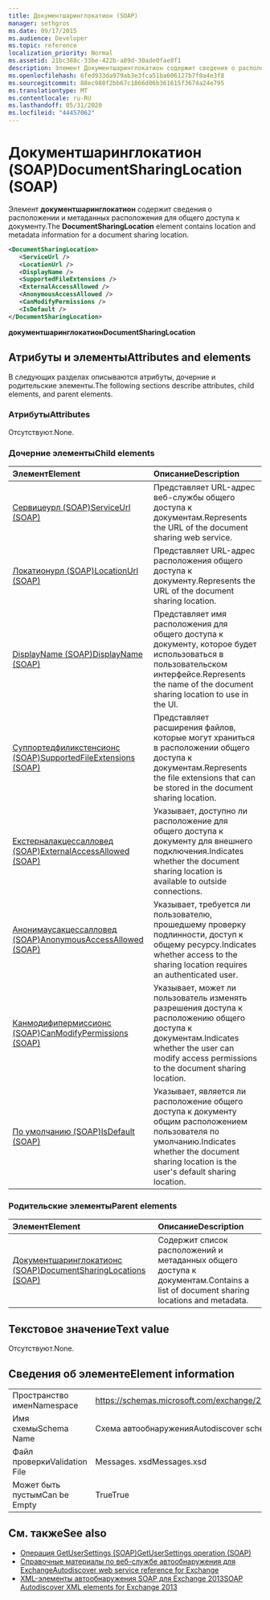 ```yaml
---
title: Документшаринглокатион (SOAP)
manager: sethgros
ms.date: 09/17/2015
ms.audience: Developer
ms.topic: reference
localization_priority: Normal
ms.assetid: 21bc388c-33be-422b-a89d-30ade0fae8f1
description: Элемент Документшаринглокатион содержит сведения о расположении и метаданных расположения для общего доступа к документу.
ms.openlocfilehash: 6fed933da979ab3e3fca51ba606127b7f0a4e3f8
ms.sourcegitcommit: 88ec988f2bb67c1866d06b361615f3674a24e795
ms.translationtype: MT
ms.contentlocale: ru-RU
ms.lasthandoff: 05/31/2020
ms.locfileid: "44457062"
---
```

# <a name="documentsharinglocation-soap"></a><span data-ttu-id="fbc94-103">Документшаринглокатион (SOAP)</span><span class="sxs-lookup"><span data-stu-id="fbc94-103">DocumentSharingLocation (SOAP)</span></span>

<span data-ttu-id="fbc94-104">Элемент **документшаринглокатион** содержит сведения о расположении и метаданных расположения для общего доступа к документу.</span><span class="sxs-lookup"><span data-stu-id="fbc94-104">The **DocumentSharingLocation** element contains location and metadata information for a document sharing location.</span></span> 
  
```XML
<DocumentSharingLocation>
   <ServiceUrl />
   <LocationUrl />
   <DisplayName />
   <SupportedFileExtensions />
   <ExternalAccessAllowed />
   <AnonymousAccessAllowed />
   <CanModifyPermissions />
   <IsDefault />
</DocumentSharingLocation>
```

 <span data-ttu-id="fbc94-105">**документшаринглокатион**</span><span class="sxs-lookup"><span data-stu-id="fbc94-105">**DocumentSharingLocation**</span></span>
## <a name="attributes-and-elements"></a><span data-ttu-id="fbc94-106">Атрибуты и элементы</span><span class="sxs-lookup"><span data-stu-id="fbc94-106">Attributes and elements</span></span>

<span data-ttu-id="fbc94-107">В следующих разделах описываются атрибуты, дочерние и родительские элементы.</span><span class="sxs-lookup"><span data-stu-id="fbc94-107">The following sections describe attributes, child elements, and parent elements.</span></span>
  
### <a name="attributes"></a><span data-ttu-id="fbc94-108">Атрибуты</span><span class="sxs-lookup"><span data-stu-id="fbc94-108">Attributes</span></span>

<span data-ttu-id="fbc94-109">Отсутствуют.</span><span class="sxs-lookup"><span data-stu-id="fbc94-109">None.</span></span>
  
### <a name="child-elements"></a><span data-ttu-id="fbc94-110">Дочерние элементы</span><span class="sxs-lookup"><span data-stu-id="fbc94-110">Child elements</span></span>

|<span data-ttu-id="fbc94-111">**Элемент**</span><span class="sxs-lookup"><span data-stu-id="fbc94-111">**Element**</span></span>|<span data-ttu-id="fbc94-112">**Описание**</span><span class="sxs-lookup"><span data-stu-id="fbc94-112">**Description**</span></span>|
|:-----|:-----|
|[<span data-ttu-id="fbc94-113">Сервицеурл (SOAP)</span><span class="sxs-lookup"><span data-stu-id="fbc94-113">ServiceUrl (SOAP)</span></span>](serviceurl-soap.md) <br/> |<span data-ttu-id="fbc94-114">Представляет URL-адрес веб-службы общего доступа к документам.</span><span class="sxs-lookup"><span data-stu-id="fbc94-114">Represents the URL of the document sharing web service.</span></span>  <br/> |
|[<span data-ttu-id="fbc94-115">Локатионурл (SOAP)</span><span class="sxs-lookup"><span data-stu-id="fbc94-115">LocationUrl (SOAP)</span></span>](locationurl-soap.md) <br/> |<span data-ttu-id="fbc94-116">Представляет URL-адрес расположения общего доступа к документу.</span><span class="sxs-lookup"><span data-stu-id="fbc94-116">Represents the URL of the document sharing location.</span></span>  <br/> |
|[<span data-ttu-id="fbc94-117">DisplayName (SOAP)</span><span class="sxs-lookup"><span data-stu-id="fbc94-117">DisplayName (SOAP)</span></span>](displayname-soap.md) <br/> |<span data-ttu-id="fbc94-118">Представляет имя расположения для общего доступа к документу, которое будет использоваться в пользовательском интерфейсе.</span><span class="sxs-lookup"><span data-stu-id="fbc94-118">Represents the name of the document sharing location to use in the UI.</span></span>  <br/> |
|[<span data-ttu-id="fbc94-119">Суппортедфиликстенсионс (SOAP)</span><span class="sxs-lookup"><span data-stu-id="fbc94-119">SupportedFileExtensions (SOAP)</span></span>](supportedfileextensions-soap.md) <br/> |<span data-ttu-id="fbc94-120">Представляет расширения файлов, которые могут храниться в расположении общего доступа к документам.</span><span class="sxs-lookup"><span data-stu-id="fbc94-120">Represents the file extensions that can be stored in the document sharing location.</span></span>  <br/> |
|[<span data-ttu-id="fbc94-121">Екстерналакцессалловед (SOAP)</span><span class="sxs-lookup"><span data-stu-id="fbc94-121">ExternalAccessAllowed (SOAP)</span></span>](externalaccessallowed-soap.md) <br/> |<span data-ttu-id="fbc94-122">Указывает, доступно ли расположение для общего доступа к документу для внешнего подключения.</span><span class="sxs-lookup"><span data-stu-id="fbc94-122">Indicates whether the document sharing location is available to outside connections.</span></span>  <br/> |
|[<span data-ttu-id="fbc94-123">Анонимаусакцессалловед (SOAP)</span><span class="sxs-lookup"><span data-stu-id="fbc94-123">AnonymousAccessAllowed (SOAP)</span></span>](anonymousaccessallowed-soap.md) <br/> |<span data-ttu-id="fbc94-124">Указывает, требуется ли пользователю, прошедшему проверку подлинности, доступ к общему ресурсу.</span><span class="sxs-lookup"><span data-stu-id="fbc94-124">Indicates whether access to the sharing location requires an authenticated user.</span></span>  <br/> |
|[<span data-ttu-id="fbc94-125">Канмодифипермиссионс (SOAP)</span><span class="sxs-lookup"><span data-stu-id="fbc94-125">CanModifyPermissions (SOAP)</span></span>](canmodifypermissions-soap.md) <br/> |<span data-ttu-id="fbc94-126">Указывает, может ли пользователь изменять разрешения доступа к расположению общего доступа к документам.</span><span class="sxs-lookup"><span data-stu-id="fbc94-126">Indicates whether the user can modify access permissions to the document sharing location.</span></span>  <br/> |
|[<span data-ttu-id="fbc94-127">По умолчанию (SOAP)</span><span class="sxs-lookup"><span data-stu-id="fbc94-127">IsDefault (SOAP)</span></span>](isdefault-soap.md) <br/> |<span data-ttu-id="fbc94-128">Указывает, является ли расположение общего доступа к документу общим расположением пользователя по умолчанию.</span><span class="sxs-lookup"><span data-stu-id="fbc94-128">Indicates whether the document sharing location is the user's default sharing location.</span></span>  <br/> |
   
### <a name="parent-elements"></a><span data-ttu-id="fbc94-129">Родительские элементы</span><span class="sxs-lookup"><span data-stu-id="fbc94-129">Parent elements</span></span>

|<span data-ttu-id="fbc94-130">**Элемент**</span><span class="sxs-lookup"><span data-stu-id="fbc94-130">**Element**</span></span>|<span data-ttu-id="fbc94-131">**Описание**</span><span class="sxs-lookup"><span data-stu-id="fbc94-131">**Description**</span></span>|
|:-----|:-----|
|[<span data-ttu-id="fbc94-132">Документшаринглокатионс (SOAP)</span><span class="sxs-lookup"><span data-stu-id="fbc94-132">DocumentSharingLocations (SOAP)</span></span>](documentsharinglocations-soap.md) <br/> |<span data-ttu-id="fbc94-133">Содержит список расположений и метаданных общего доступа к документам.</span><span class="sxs-lookup"><span data-stu-id="fbc94-133">Contains a list of document sharing locations and metadata.</span></span>  <br/> |
   
## <a name="text-value"></a><span data-ttu-id="fbc94-134">Текстовое значение</span><span class="sxs-lookup"><span data-stu-id="fbc94-134">Text value</span></span>

<span data-ttu-id="fbc94-135">Отсутствуют.</span><span class="sxs-lookup"><span data-stu-id="fbc94-135">None.</span></span>
  
## <a name="element-information"></a><span data-ttu-id="fbc94-136">Сведения об элементе</span><span class="sxs-lookup"><span data-stu-id="fbc94-136">Element information</span></span>

|||
|:-----|:-----|
|<span data-ttu-id="fbc94-137">Пространство имен</span><span class="sxs-lookup"><span data-stu-id="fbc94-137">Namespace</span></span>  <br/> |https://schemas.microsoft.com/exchange/2010/Autodiscover  <br/> |
|<span data-ttu-id="fbc94-138">Имя схемы</span><span class="sxs-lookup"><span data-stu-id="fbc94-138">Schema Name</span></span>  <br/> |<span data-ttu-id="fbc94-139">Схема автообнаружения</span><span class="sxs-lookup"><span data-stu-id="fbc94-139">Autodiscover schema</span></span>  <br/> |
|<span data-ttu-id="fbc94-140">Файл проверки</span><span class="sxs-lookup"><span data-stu-id="fbc94-140">Validation File</span></span>  <br/> |<span data-ttu-id="fbc94-141">Messages. xsd</span><span class="sxs-lookup"><span data-stu-id="fbc94-141">Messages.xsd</span></span>  <br/> |
|<span data-ttu-id="fbc94-142">Может быть пустым</span><span class="sxs-lookup"><span data-stu-id="fbc94-142">Can be Empty</span></span>  <br/> |<span data-ttu-id="fbc94-143">True</span><span class="sxs-lookup"><span data-stu-id="fbc94-143">True</span></span>  <br/> |
   
## <a name="see-also"></a><span data-ttu-id="fbc94-144">См. также</span><span class="sxs-lookup"><span data-stu-id="fbc94-144">See also</span></span>

- [<span data-ttu-id="fbc94-145">Операция GetUserSettings (SOAP)</span><span class="sxs-lookup"><span data-stu-id="fbc94-145">GetUserSettings operation (SOAP)</span></span>](getusersettings-operation-soap.md)
- [<span data-ttu-id="fbc94-146">Справочные материалы по веб-службе автообнаружения для Exchange</span><span class="sxs-lookup"><span data-stu-id="fbc94-146">Autodiscover web service reference for Exchange</span></span>](autodiscover-web-service-reference-for-exchange.md)
- [<span data-ttu-id="fbc94-147">XML-элементы автообнаружения SOAP для Exchange 2013</span><span class="sxs-lookup"><span data-stu-id="fbc94-147">SOAP Autodiscover XML elements for Exchange 2013</span></span>](soap-autodiscover-xml-elements-for-exchange-2013.md)

